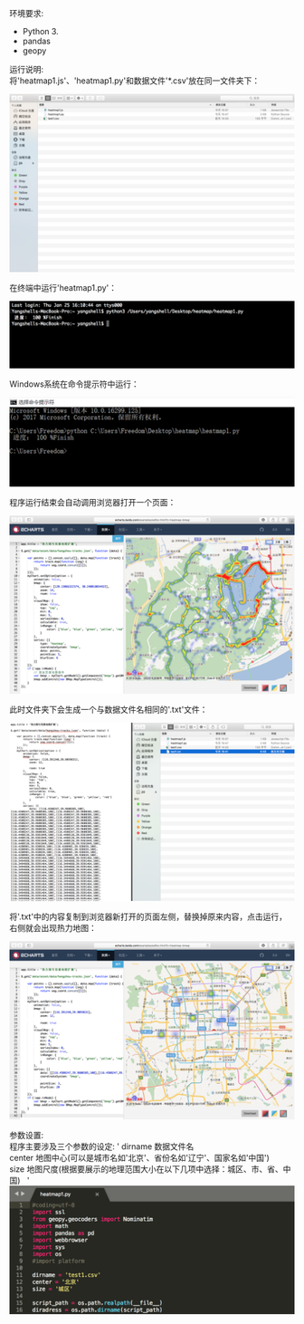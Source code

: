 环境要求:  
  - Python 3.
  - pandas
  - geopy
  
运行说明:  
  将'heatmap1.js'、'heatmap1.py'和数据文件'*.csv'放在同一文件夹下：
  
  ![](https://github.com/Yangshell/Heatmap/blob/master/image/1.png)
  
  在终端中运行'heatmap1.py'：
  
  ![](https://github.com/Yangshell/Heatmap/blob/master/image/2.png)
  
  Windows系统在命令提示符中运行：
  
  ![](https://github.com/Yangshell/Heatmap/blob/master/image/6.png)
  
  程序运行结束会自动调用浏览器打开一个页面：
  
  ![](https://github.com/Yangshell/Heatmap/blob/master/image/3.png)
  
  此时文件夹下会生成一个与数据文件名相同的'.txt'文件：
  
  ![](https://github.com/Yangshell/Heatmap/blob/master/image/4.png)
  
  将'.txt'中的内容复制到浏览器新打开的页面左侧，替换掉原来内容，点击运行，右侧就会出现热力地图：
  
  ![](https://github.com/Yangshell/Heatmap/blob/master/image/5.png)
  
参数设置:  
  程序主要涉及三个参数的设定: 
  '
  dirname 数据文件名  
  center 地图中心(可以是城市名如'北京'、省份名如'辽宁'、国家名如'中国')  
  size 地图尺度(根据要展示的地理范围大小在以下几项中选择：城区、市、省、中国)  
  '
  
  ![](https://github.com/Yangshell/Heatmap/blob/master/image/7.png)
